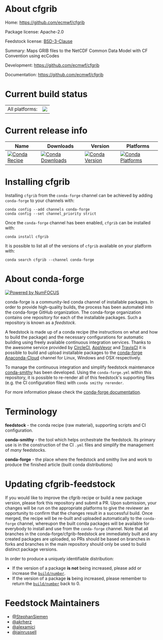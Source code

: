About cfgrib
============

Home: https://github.com/ecmwf/cfgrib

Package license: Apache-2.0

Feedstock license: [BSD-3-Clause](https://github.com/conda-forge/cfgrib-feedstock/blob/master/LICENSE.txt)

Summary: Maps GRIB files to the NetCDF Common Data Model with CF Convention using ecCodes

Development: https://github.com/ecmwf/cfgrib

Documentation: https://github.com/ecmwf/cfgrib

Current build status
====================


<table><tr><td>All platforms:</td>
    <td>
      <a href="https://dev.azure.com/conda-forge/feedstock-builds/_build/latest?definitionId=6264&branchName=master">
        <img src="https://dev.azure.com/conda-forge/feedstock-builds/_apis/build/status/cfgrib-feedstock?branchName=master">
      </a>
    </td>
  </tr>
</table>

Current release info
====================

| Name | Downloads | Version | Platforms |
| --- | --- | --- | --- |
| [![Conda Recipe](https://img.shields.io/badge/recipe-cfgrib-green.svg)](https://anaconda.org/conda-forge/cfgrib) | [![Conda Downloads](https://img.shields.io/conda/dn/conda-forge/cfgrib.svg)](https://anaconda.org/conda-forge/cfgrib) | [![Conda Version](https://img.shields.io/conda/vn/conda-forge/cfgrib.svg)](https://anaconda.org/conda-forge/cfgrib) | [![Conda Platforms](https://img.shields.io/conda/pn/conda-forge/cfgrib.svg)](https://anaconda.org/conda-forge/cfgrib) |

Installing cfgrib
=================

Installing `cfgrib` from the `conda-forge` channel can be achieved by adding `conda-forge` to your channels with:

```
conda config --add channels conda-forge
conda config --set channel_priority strict
```

Once the `conda-forge` channel has been enabled, `cfgrib` can be installed with:

```
conda install cfgrib
```

It is possible to list all of the versions of `cfgrib` available on your platform with:

```
conda search cfgrib --channel conda-forge
```


About conda-forge
=================

[![Powered by
NumFOCUS](https://img.shields.io/badge/powered%20by-NumFOCUS-orange.svg?style=flat&colorA=E1523D&colorB=007D8A)](https://numfocus.org)

conda-forge is a community-led conda channel of installable packages.
In order to provide high-quality builds, the process has been automated into the
conda-forge GitHub organization. The conda-forge organization contains one repository
for each of the installable packages. Such a repository is known as a *feedstock*.

A feedstock is made up of a conda recipe (the instructions on what and how to build
the package) and the necessary configurations for automatic building using freely
available continuous integration services. Thanks to the awesome service provided by
[CircleCI](https://circleci.com/), [AppVeyor](https://www.appveyor.com/)
and [TravisCI](https://travis-ci.com/) it is possible to build and upload installable
packages to the [conda-forge](https://anaconda.org/conda-forge)
[Anaconda-Cloud](https://anaconda.org/) channel for Linux, Windows and OSX respectively.

To manage the continuous integration and simplify feedstock maintenance
[conda-smithy](https://github.com/conda-forge/conda-smithy) has been developed.
Using the ``conda-forge.yml`` within this repository, it is possible to re-render all of
this feedstock's supporting files (e.g. the CI configuration files) with ``conda smithy rerender``.

For more information please check the [conda-forge documentation](https://conda-forge.org/docs/).

Terminology
===========

**feedstock** - the conda recipe (raw material), supporting scripts and CI configuration.

**conda-smithy** - the tool which helps orchestrate the feedstock.
                   Its primary use is in the construction of the CI ``.yml`` files
                   and simplify the management of *many* feedstocks.

**conda-forge** - the place where the feedstock and smithy live and work to
                  produce the finished article (built conda distributions)


Updating cfgrib-feedstock
=========================

If you would like to improve the cfgrib recipe or build a new
package version, please fork this repository and submit a PR. Upon submission,
your changes will be run on the appropriate platforms to give the reviewer an
opportunity to confirm that the changes result in a successful build. Once
merged, the recipe will be re-built and uploaded automatically to the
`conda-forge` channel, whereupon the built conda packages will be available for
everybody to install and use from the `conda-forge` channel.
Note that all branches in the conda-forge/cfgrib-feedstock are
immediately built and any created packages are uploaded, so PRs should be based
on branches in forks and branches in the main repository should only be used to
build distinct package versions.

In order to produce a uniquely identifiable distribution:
 * If the version of a package **is not** being increased, please add or increase
   the [``build/number``](https://docs.conda.io/projects/conda-build/en/latest/resources/define-metadata.html#build-number-and-string).
 * If the version of a package **is** being increased, please remember to return
   the [``build/number``](https://docs.conda.io/projects/conda-build/en/latest/resources/define-metadata.html#build-number-and-string)
   back to 0.

Feedstock Maintainers
=====================

* [@StephanSiemen](https://github.com/StephanSiemen/)
* [@akrherz](https://github.com/akrherz/)
* [@alexamici](https://github.com/alexamici/)
* [@iainrussell](https://github.com/iainrussell/)
